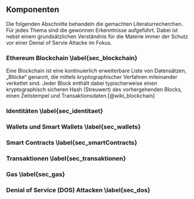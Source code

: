 ## Komponenten

Die folgenden Abschnitte behandeln die gemachten Literaturrecherchen. Für jedes Thema sind die gewonnen Erkenntnisse aufgeführt. Dabei ist nebst einem grundsätzlichen Verständnis für die Materie immer der Schutz vor einer Denial of Servie Attacke im Fokus.  

### Ethereum Blockchain \label{sec_blockchain}

Eine Blockchain ist eine kontinuierlich erweiterbare Liste von Datensätzen, „Blöcke“ genannt, die mittels kryptographischer Verfahren miteinander verkettet sind. Jeder Block enthält dabei typischerweise einen kryptographisch sicheren Hash (Streuwert) des vorhergehenden Blocks, einen Zeitstempel und Transaktionsdaten.[@wiki_blockchain] 




### Identitäten \label{sec_identitaet}

### Wallets und Smart Wallets \label{sec_wallets}

### Smart Contracts \label{sec_smartContracts}

### Transaktionen \label{sec_transaktionen}

### Gas \label{sec_gas}

### Denial of Service (DOS) Attacken \label{sec_dos}


